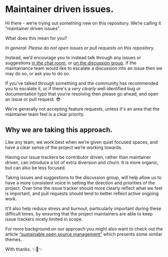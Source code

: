 # Maintainer driven issues.

Hi there - we’re trying out something new on this repository. We’re calling it “maintainer driven issues".

What does this mean for you?

*In general: Please do not open issues or pull requests on this repository.*

Instead, we’d encourage you to instead talk through any issues or suggestions [in the chat room](https://gitter.im/encode/community), or [on the discussion group](https://discuss.encode.io/). If the maintainance team would like to escalate a discussion into an issue then we may do so, or ask you to do so.

If you've talked through something and the community has recommended you to escalate it, or if there's a *very clearly* well identified bug or documentation typo that you're resolving then please go ahead, and open an issue or pull request. 😎

We're generally not accepting feature requests, unless it's an area that the maintainer team feel is a clear priority.

## Why we are taking this approach.

Like any team, we work best when we’re given quiet focused spaces, and have a clear sense of the project we’re working towards.

Having our issue trackers be contributor driven, rather than maintainer driven, can introduce a lot of extra diversion and churn. It is more organic, but can also be less focused.

Taking issues and suggestions to the discussion group, will help allow us to have a more consistent voice in setting the direction and priorities of the project. Over time the issue tracker should more clearly reflect what we feel is important, and pull requests should tend to better reflect active ongoing work.

It’ll also help reduce stress and burnout, particularly important during these difficult times, by ensuring that the project maintainers are able to keep issue trackers nicely limited in scope.

For more background on our approach you might also want to check out the article [“sustainable open source management”](https://www.dabapps.com/blog/sustainable-open-source-management/) which presents some similar themes.

With thanks. ✨💛✨
